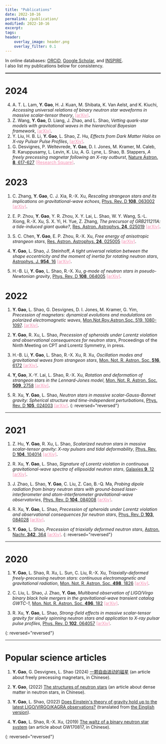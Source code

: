 ```yaml
---
title: "Publications"
date: 2022-10-16
permalink: /publication/
modified: 2022-10-16
excerpt:
tags:
header:
    overlay_image: header.png
    overlay_filter: 0.1 
---
```


<p>
In online databases:
<span class="archive__item-title">
<a href="https://orcid.org/{{ site.author.orcid }}"><i class="ai ai-fw ai-orcid" aria-hidden="true"></i> ORCiD</a>,
<a href="https://scholar.google.com/citations?user={{ site.author.google-scholar }}"><i class="ai ai-fw ai-google-scholar" aria-hidden="true"></i> Google Scholar</a>,
and
<a href="https://inspirehep.net/search?p=exactauthor%3A{{ site.author.inspire }}"><i class="ai ai-fw ai-inspire" aria-hidden="true"></i> INSPIRE</a></span>.
<br>
I also list my publications below for consistency.
</p>
<hr style="border:1px solid gray">



# 2024 


<ol reversed>
  <li>A. T. L. Lam, <strong>Y. Gao</strong>, H. J. Kuan, M. Shibata, K. Van Aelst, and K. Kiuchi, 
      <em>Accessing universal relations of binary neutron star waveforms in massive scalar-tensor theory</em>, 
      <a href="https://arxiv.org/abs/2410.00137" style="color: #F48FB1;">[arXiv]</a>.
  </li>
  <li>Z. Wang, <strong>Y. Gao</strong>, D. Liang, J. Zhao, and L. Shao, 
      <em>Vetting quark-star models with gravitational waves in the hierarchical Bayesian framework</em>, 
      <a href="https://arxiv.org/abs/2409.11103" style="color: #F48FB1;">[arXiv]</a>.
  </li>
  <li>Y. Liu, H. B. Li, <strong>Y. Gao</strong>, L. Shao, Z. Hu, 
      <em>Effects from Dark Matter Halos on X-ray Pulsar Pulse Profiles</em>, 
      <a href="https://arxiv.org/abs/2408.04425" style="color: #F48FB1;">[arXiv]</a>.
  </li>
  <li>G. Desvignes, P. Weltevrede, <strong>Y. Gao</strong>, D. I. Jones, M. Kramer, M. Caleb, R. Karuppusamy, L. Levin, K. Liu, 
      A. G. Lyne, L. Shao, B. Stappers, 
      <em>A freely precessing magnetar following an X-ray outburst</em>, 
      <a href="https://www.nature.com/articles/s41550-024-02226-7">Nature Astron. <strong>8</strong>, 617-627</a> 
      <a href="https://assets.researchsquare.com/files/rs-2281053/v1/8d2a4cf0b98fad7eece4a662.pdf?c=1670213325" style="color: #F48FB1;">[Research Square]</a>.
  </li>
</ol>


# 2023

1. C. Zhang,
  **Y. Gao**,
  C. J. Xia,
  R.-X. Xu,
  *Rescaling strangeon stars and its implications on gravitational-wave echoes*,
  [Phys. Rev. D **108**, 063002](https://journals.aps.org/prd/abstract/10.1103/PhysRevD.108.063002)
  <a href="https://doi.org/10.48550/arXiv.2305.13323" style="color: #F48FB1;">[arXiv]</a>.

2. E. P. Zhou, 
  **Y. Gao**,
  Y. R. Zhou, 
  X. Y. Lai, 
  L. Shao,
  W. Y. Wang, 
  S.-L. Xiong, 
  R.-X. Xu, 
  S. X. Yi, 
  H. Yue, 
  Z. Zhang,
  *The precursor of GRB211211A: a tide-induced giant quake?*,
  [Res. Astron. Astrophys. **24**, 025019](https://iopscience.iop.org/article/10.1088/1674-4527/ad0825)
  <a href="https://doi.org/10.48550/arXiv.2305.10682" style="color: #F48FB1;">[arXiv]</a>.

3. S. C. Chen,
   **Y. Gao**,
   E. P. Zhou,
   R.-X. Xu,
   *Free energy of anisotropic strangeon stars*,
   [Res. Astron. Astrophys. **24**, 025005](https://iopscience.iop.org/article/10.1088/1674-4527/ad1430)
  <a href="https://doi.org/10.48550/arXiv.2305.19687" style="color: #F48FB1;">[arXiv]</a>.

4. **Y. Gao**,
    L. Shao,
    J. Steinhoff,
    *A tight universal relation between the shape eccentricity and the moment of inertia for rotating neutron stars*,
    [Astrophys. J. **954**, 16](https://iopscience.iop.org/article/10.3847/1538-4357/ace776)
    <a href="https://doi.org/10.48550/arXiv.2303.14130" style="color: #F48FB1;">[arXiv]</a>.

5. H.-B. Li,
   **Y. Gao**,
  L. Shao,
  R.-X. Xu,
  *g-mode of neutron stars in pseudo-Newtonian gravity*,
  [Phys. Rev. D **108**, 064005](https://journals.aps.org/prd/abstract/10.1103/PhysRevD.108.064005)
  <a href="https://doi.org/10.48550/arXiv.2302.03856" style="color: #F48FB1;">[arXiv]</a>.



# 2022


1. **Y. Gao**,
  L. Shao,
  G. Desvignes,
  D. I. Jones,
  M. Kramer,
  G. Yim,
  *Precession of magnetars: dynamical evolutions and modulations on polarized electromagnetic waves*,
  [Mon.Not.Roy.Astron.Soc. 519, 1080-1097](https://academic.oup.com/mnras/article/519/1/1080/6873850?login=false).
  <a href="http://arxiv.org/abs/2211.17087" style="color: #F48FB1;">[arXiv]</a>.

2. **Y. Gao**, 
  R. Xu, 
  L. Shao, 
  *Precession of spheroids under Lorentz violation and observational consequences for neutron stars*, 
  Proceedings of the Ninth Meeting on CPT and Lorentz Symmetry, in press.

3. H.-B. Li, 
  **Y. Gao**,
  L. Shao, 
  R.-X. Xu, 
  R. Xu, 
  *Oscillation modes and gravitational waves from strangeon stars*,
  [Mon. Not. R. Astron. Soc. **516**, 6172](https://academic.oup.com/mnras/advance-article-abstract/doi/10.1093/mnras/stac2622/6705433)
  <a href="http://arxiv.org/abs/2206.09407" style="color: #F48FB1;">[arXiv]</a>.

4. **Y, Gao**, 
  X.-Y. Lai, 
  L. Shao, 
  R.-X. Xu,
  *Rotation and deformation of strangeon stars in the Lennard-Jones model*, 
  [Mon. Not. R. Astron. Soc. **509**, 2758](https://doi.org/10.1093/mnras/stab3181)
  <a href="http://arxiv.org/abs/2109.13234" style="color: #F48FB1;">[arXiv]</a>.

5. R. Xu, 
  **Y. Gao**, 
  L. Shao, 
  *Neutron stars in massive scalar-Gauss-Bonnet gravity: Spherical structure and time-independent perturbations*, 
  [Phys. Rev. D **105**, 024003](https://doi.org/10.1103/PhysRevD.105.024003)
  <a href="http://arxiv.org/abs/2111.06561" style="color: #F48FB1;">[arXiv]</a>.
{: reversed="reversed"}

---

# 2021

1.  Z. Hu, 
  **Y. Gao**,
  R. Xu, 
  L. Shao, 
  *Scalarized neutron stars in massive scalar-tensor gravity: X-ray pulsars and tidal deformability*, 
  [Phys. Rev. D **104**, 104014](https://doi.org/10.1103/PhysRevD.104.104014)
  <a href="http://arxiv.org/abs/2109.13453" style="color: #F48FB1;">[arXiv]</a>.

2. R. Xu, 
  **Y. Gao**,
  L. Shao, 
  *Signature of Lorentz violation in continuous gravitational-wave spectra of ellipsoidal neutron stars*, 
  [Galaxies **9**, 12](https://doi.org/10.3390/galaxies9010012)
  <a href="http://arxiv.org/abs/2101.09431" style="color: #F48FB1;">[arXiv]</a>.

3. J. Zhao, 
  L. Shao, 
  **Y. Gao**,
  C. Liu, 
  Z. Cao, 
  B.-Q. Ma,
  *Probing dipole radiation from binary neutron stars with ground-based laser-interferometer and atom-interferometer gravitational-wave observatories*, 
  [Phys. Rev. D **104**, 084008](https://doi.org/10.1103/PhysRevD.104.084008)
  <a href="http://arxiv.org/abs/2106.04883" style="color: #F48FB1;">[arXiv]</a>.

4. R. Xu, 
  **Y. Gao**, 
  L. Shao, 
  *Precession of spheroids under Lorentz violation and observational consequences for neutron stars*, 
  [Phys. Rev. D **103**, 084028](https://doi.org/10.1103/PhysRevD.103.084028)
  <a href="http://arxiv.org/abs/2012.01320" style="color: #F48FB1;">[arXiv]</a>.


5. **Y. Gao**, 
  L. Shao,
  *Precession of triaxially deformed neutron stars*, 
  [Astron. Nachr. **342**, 364](https://doi.org/10.1002/asna.202113935)
  <a href="http://arxiv.org/abs/2011.04472" style="color: #F48FB1;">[arXiv]</a>.
{: reversed="reversed"}
---

# 2020

1. **Y. Gao**, 
  L. Shao, 
  R. Xu, 
  L. Sun, 
  C. Liu, 
  R.-X. Xu,
  *Triaxially-deformed freely-precessing neutron stars: continuous electromagnetic and gravitational radiation*, 
  [Mon. Not. R. Astron. Soc. **498**, 1826](https://doi.org/10.1093/mnras/staa2476)
  <a href="http://arxiv.org/abs/2007.02528" style="color: #F48FB1;">[arXiv]</a>.

2. C. Liu, 
  L. Shao, 
  J. Zhao, 
  **Y. Gao**, 
  *Multiband observation of LIGO/Virgo binary black hole mergers in the gravitational-wave transient catalog GWTC-1*, 
  [Mon. Not. R. Astron. Soc. **496**, 182](https://doi.org/10.1093/mnras/staa1512)
  <a href="http://arxiv.org/abs/2004.12096" style="color: #F48FB1;">[arXiv]</a>.

3. R. Xu, 
  **Y. Gao**, 
  L. Shao, 
  *Strong-field effects in massive scalar-tensor gravity for slowly spinning neutron stars and application to X-ray pulsar pulse profiles*, 
  [Phys. Rev. D **102**, 064057](https://journals.aps.org/prd/pdf/10.1103/PhysRevD.102.064057)
  <a href="http://arxiv.org/abs/2007.10080" style="color: #F48FB1;">[arXiv]</a>.


{: reversed="reversed"}

---

# Popular science articles

1. **Y. Gao**, 
G. Desvignes, 
L. Shao
(2024) 
[一颗自由进动的磁星](https://dds.sciengine.com/cfs/files/pdfs/view/0023-074X/C9C2E28FCEC3452AB1A2AEF32A5DBB53-mark.pdf) (an article about freely precessing magnetars, in Chinese).

2. **Y. Gao**, 
(2022) 
[The structures of neutron stars](https://gravyong.github.io/files/NS_Structure_Popular.pdf) (an article about dense matter in neutron stars, in Chinese).

3. **Y. Gao**,
   L. Shao, 
   (2022) 
   [Does Einstein's theory of gravity hold up to the latest LIGO/VIRGO/KAGRA observations?](https://www.ligo.org/science/Publication-O3bTGR/translations/science-summary-chinese-simplified.pdf) (translated from [the Einglish version](https://www.ligo.org/science/Publication-O3bTGR/)).

4. **Y. Gao**, 
L. Shao, 
R.-X. Xu, 
(2019) [The waltz of a binary neutron star system](https://gravyong.github.io/files/BNS_Popular.pdf) (an article about GW170817, in Chinese).

{: reversed="reversed"}



